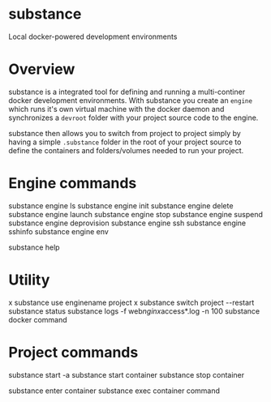 # substance

Local docker-powered development environments

# Overview

substance is a integrated tool for defining and running a multi-continer docker development environments. With substance you create an `engine` which runs it's own virtual machine with the docker daemon and synchronizes a `devroot` folder with your project source code to the engine. 

substance then allows you to switch from project to project simply by having a simple `.substance` folder in the root of your project source to define the containers and folders/volumes needed to run your project.

# Engine commands

substance engine ls
substance engine init
substance engine delete
substance engine launch
substance engine stop
substance engine suspend
substance engine deprovision
substance engine ssh
substance engine sshinfo
substance engine env

substance help


# Utility

x substance use enginename project
x substance switch project --restart
substance status
substance logs -f web*nginx*access*.log -n 100
substance docker command

# Project commands

substance start -a
substance start container
substance stop container

substance enter container
substance exec container command